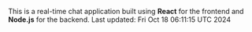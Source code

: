 This is a real-time chat application built using **React** for the frontend and **Node.js** for the backend.
Last updated: Fri Oct 18 06:11:15 UTC 2024
